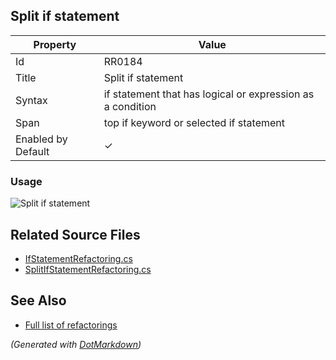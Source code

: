 ## Split if statement

| Property           | Value                                                      |
| ------------------ | ---------------------------------------------------------- |
| Id                 | RR0184                                                     |
| Title              | Split if statement                                         |
| Syntax             | if statement that has logical or expression as a condition |
| Span               | top if keyword or selected if statement                    |
| Enabled by Default | &#x2713;                                                   |

### Usage

![Split if statement](../../images/refactorings/SplitIfStatement.png)

## Related Source Files

* [IfStatementRefactoring.cs](../../src/Refactorings/CSharp/Refactorings/IfStatementRefactoring.cs)
* [SplitIfStatementRefactoring.cs](../../src/Refactorings/CSharp/Refactorings/SplitIfStatementRefactoring.cs)

## See Also

* [Full list of refactorings](Refactorings.md)

*\(Generated with [DotMarkdown](http://github.com/JosefPihrt/DotMarkdown)\)*